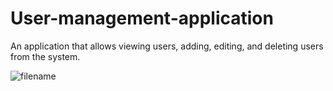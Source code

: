 # User-management-application
An application that allows viewing users, adding, editing, and deleting users from the system.

![filename](https://github.com/leahelkabetz/User-management-application/issues/1)
